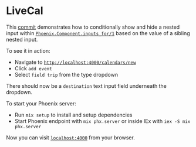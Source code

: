 # LiveCal

This [commit](https://github.com/codeanpeace/live_cal/commit/e56742cfd0cfea7896829494924c078f94d5c860) demonstrates how to conditionally show and hide a nested input within [`Phoenix.Component.inputs_for/1`](https://hexdocs.pm/phoenix_live_view/Phoenix.Component.html#inputs_for/1) based on the value of a sibling nested input.

To see it in action:

  * Navigate to [`http://localhost:4000/calendars/new`](http://localhost:4000/calendars/new)
  * Click `add event`
  * Select `field trip` from the type dropdown

There should now be a `destination` text input field underneath the dropdown.

To start your Phoenix server:

  * Run `mix setup` to install and setup dependencies
  * Start Phoenix endpoint with `mix phx.server` or inside IEx with `iex -S mix phx.server`

Now you can visit [`localhost:4000`](http://localhost:4000) from your browser.
